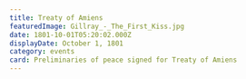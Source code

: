 ```yaml
---
title: Treaty of Amiens
featuredImage: Gillray_-_The_First_Kiss.jpg
date: 1801-10-01T05:20:02.000Z
displayDate: October 1, 1801
category: events
card: Preliminaries of peace signed for Treaty of Amiens
---
```

